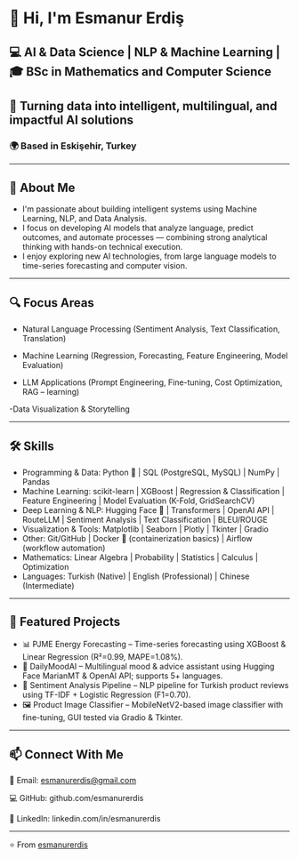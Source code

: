 #                                                                    👋 Hi, I'm Esmanur Erdiş
##                                 💻 AI & Data Science | NLP & Machine Learning | 🎓 BSc in Mathematics and Computer Science
##                                       🚀 Turning data into intelligent, multilingual, and impactful AI solutions
###                                                              🌍 Based in Eskişehir, Turkey  

---

## 🧠 About Me
- I'm passionate about building intelligent systems using Machine Learning, NLP, and Data Analysis.
- I focus on developing AI models that analyze language, predict outcomes, and automate processes — combining strong analytical thinking with hands-on technical execution.
- I enjoy exploring new AI technologies, from large language models to time-series forecasting and computer vision.


---




## 🔍 Focus Areas

- Natural Language Processing (Sentiment Analysis, Text Classification, Translation)

- Machine Learning (Regression, Forecasting, Feature Engineering, Model Evaluation)

- LLM Applications (Prompt Engineering, Fine-tuning, Cost Optimization, RAG – learning)

-Data Visualization & Storytelling


---


## 🛠️ Skills

- Programming & Data: Python 🐍 | SQL (PostgreSQL, MySQL) | NumPy | Pandas
- Machine Learning: scikit-learn | XGBoost | Regression & Classification | Feature Engineering | Model Evaluation (K-Fold, GridSearchCV)
- Deep Learning & NLP: Hugging Face 🤗 | Transformers | OpenAI API | RouteLLM | Sentiment Analysis | Text Classification | BLEU/ROUGE
- Visualization & Tools: Matplotlib | Seaborn | Plotly | Tkinter | Gradio
- Other: Git/GitHub | Docker 🐳 (containerization basics) | Airflow (workflow automation)
- Mathematics: Linear Algebra | Probability | Statistics | Calculus | Optimization
- Languages: Turkish (Native) | English (Professional) | Chinese (Intermediate)


---


## 🚀 Featured Projects

- 📊 PJME Energy Forecasting – Time-series forecasting using XGBoost & Linear Regression (R²=0.99, MAPE=1.08%).
- 💬 DailyMoodAI – Multilingual mood & advice assistant using Hugging Face MarianMT & OpenAI API; supports 5+ languages.
- 🧠 Sentiment Analysis Pipeline – NLP pipeline for Turkish product reviews using TF-IDF + Logistic Regression (F1=0.70).
- 🖼️ Product Image Classifier – MobileNetV2-based image classifier with fine-tuning, GUI tested via Gradio & Tkinter.


---


## 📫 Connect With Me

📧 Email: esmanurerdis@gmail.com

💻 GitHub: github.com/esmanurerdis

🔗 LinkedIn: linkedin.com/in/esmanurerdis

---

⭐️ From [esmanurerdis](https://github.com/esmanurerdis)


